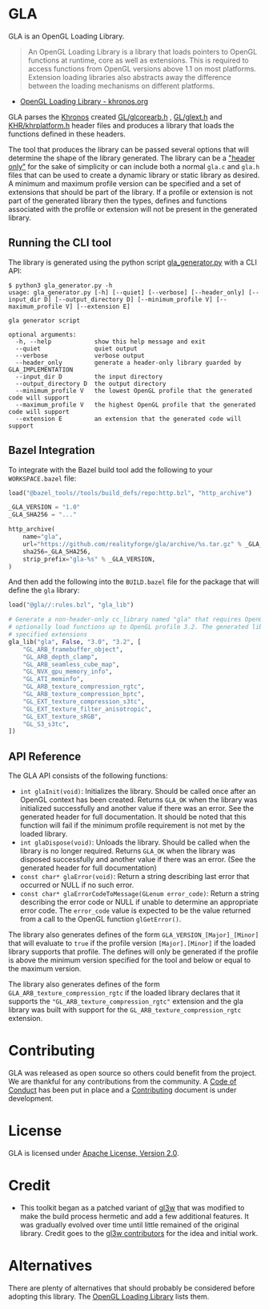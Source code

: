 # GLA

GLA is an OpenGL Loading Library.

> An OpenGL Loading Library is a library that loads pointers to OpenGL functions at runtime, core as well as extensions.
> This is required to access functions from OpenGL versions above 1.1 on most platforms. Extension loading libraries
> also
> abstracts away the difference between the loading mechanisms on different platforms.

- [OpenGL Loading Library - khronos.org](https://www.khronos.org/opengl/wiki/OpenGL_Loading_Library)

GLA parses the [Khronos](https://www.khronos.org) created [GL/glcorearb.h](include/GL/glcorearb.h)
, [GL/glext.h](include/GL/glext.h) and [KHR/khrplatform.h](include/KHR/khrplatform.h) header files and produces a
library that loads the functions defined in these headers.

The tool that produces the library can be passed several options that will determine the shape of the library generated.
The library can be a ["header only"](https://en.wikipedia.org/wiki/Header-only) for the sake of simplicity or can
include both a normal `gla.c` and `gla.h` files that can be used to create a dynamic library or static library as
desired. A minimum and maximum profile version can be specified and a set of extensions that should be part of the
library. If a profile or extension is not part of the generated library then the types, defines and functions associated
with the profile or extension will not be present in the generated library.

## Running the CLI tool

The library is generated using the python script [gla_generator.py](gla_generator.py) with a CLI API:

```
$ python3 gla_generator.py -h
usage: gla_generator.py [-h] [--quiet] [--verbose] [--header_only] [--input_dir D] [--output_directory D] [--minimum_profile V] [--maximum_profile V] [--extension E]

gla generator script

optional arguments:
  -h, --help            show this help message and exit
  --quiet               quiet output
  --verbose             verbose output
  --header_only         generate a header-only library guarded by GLA_IMPLEMENTATION
  --input_dir D         the input directory
  --output_directory D  the output directory
  --minimum_profile V   the lowest OpenGL profile that the generated code will support
  --maximum_profile V   the highest OpenGL profile that the generated code will support
  --extension E         an extension that the generated code will support
```

## Bazel Integration

To integrate with the Bazel build tool add the following to your `WORKSPACE.bazel` file:

```python
load("@bazel_tools//tools/build_defs/repo:http.bzl", "http_archive")

_GLA_VERSION = "1.0"
_GLA_SHA256 = "..."

http_archive(
    name="gla",
    url="https://github.com/realityforge/gla/archive/%s.tar.gz" % _GLA_VERSION,
    sha256=_GLA_SHA256,
    strip_prefix="gla-%s" % _GLA_VERSION,
)
```

And then add the following into the `BUILD.bazel` file for the package that will define the `gla` library:

```python
load("@gla//:rules.bzl", "gla_lib")

# Generate a non-header-only cc_library named "gla" that requires OpenGL profile 3.0 but will
# optionally load functions up to OpenGL profile 3.2. The generated library also supports the
# specified extensions
gla_lib("gla", False, "3.0", "3.2", [
    "GL_ARB_framebuffer_object",
    "GL_ARB_depth_clamp",
    "GL_ARB_seamless_cube_map",
    "GL_NVX_gpu_memory_info",
    "GL_ATI_meminfo",
    "GL_ARB_texture_compression_rgtc",
    "GL_ARB_texture_compression_bptc",
    "GL_EXT_texture_compression_s3tc",
    "GL_EXT_texture_filter_anisotropic",
    "GL_EXT_texture_sRGB",
    "GL_S3_s3tc",
])
```

## API Reference

The GLA API consists of the following functions:

* `int glaInit(void)`:  Initializes the library. Should be called once after an OpenGL context has
  been created. Returns `GLA_OK` when the library was initialized successfully and another value if there was an error.
  See the generated header for full documentation. It should be noted that this function will fail if the minimum
  profile requirement is not met by the loaded library.
* `int glaDispose(void)`:  Unloads the library. Should be called when the library is no longer required.
  Returns `GLA_OK` when the library was disposed successfully and another value if there was an error. (See the
  generated header for full documentation)
* `const char* glaError(void)`:  Return a string describing last error that occurred or NULL if no such error.
* `const char* glaErrorCodeToMessage(GLenum error_code)`:  Return a string describing the error code or NULL if unable
  to determine an appropriate error code. The `error_code` value is expected to be the value returned from a call to the
  OpenGL function `glGetError()`.

The library also generates defines of the form `GLA_VERSION_[Major]_[Minor]` that will evaluate to `true` if the profile
version `[Major].[Minor]` if the loaded library supports that profile. The defines will only be generated if the profile
is above the minimum version specified for the tool and below or equal to the maximum version.

The library also generates defines of the form `GLA_ARB_texture_compression_rgtc` if the loaded library declares that it
supports the `"GL_ARB_texture_compression_rgtc"` extension and the gla library was built with support for
the `GL_ARB_texture_compression_rgtc` extension.

# Contributing

GLA was released as open source so others could benefit from the project. We are thankful for any
contributions from the community. A [Code of Conduct](CODE_OF_CONDUCT.md) has been put in place and
a [Contributing](CONTRIBUTING.md) document is under development.

# License

GLA is licensed under [Apache License, Version 2.0](LICENSE).

# Credit

* This toolkit began as a patched variant of [gl3w](https://github.com/skaslev/gl3w) that was modified to make the build
  process hermetic and add a few additional features. It was gradually evolved over time until little remained of the
  original library. Credit goes to the [gl3w contributors](https://github.com/skaslev/gl3w#credits) for the idea and
  initial work.

# Alternatives

There are plenty of alternatives that should probably be considered before adopting this library.
The [OpenGL Loading Library](https://www.khronos.org/opengl/wiki/OpenGL_Loading_Library) lists them.
